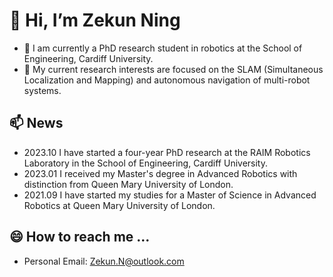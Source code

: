 #  👋 Hi, I’m Zekun Ning
- 👀 I am currently a PhD research student in robotics at the School of Engineering, Cardiff University.
- 🌱 My current research interests are focused on the SLAM (Simultaneous Localization and Mapping) and autonomous navigation of multi-robot systems.

## 📫 News
- 2023.10 I have started a four-year PhD research at the RAIM Robotics Laboratory in the School of Engineering, Cardiff University.
- 2023.01 I received my Master's degree in Advanced Robotics with distinction from Queen Mary University of London.
- 2021.09 I have started my studies for a Master of Science in Advanced Robotics at Queen Mary University of London.

## 😄 How to reach me ...
- Personal Email: Zekun.N@outlook.com
